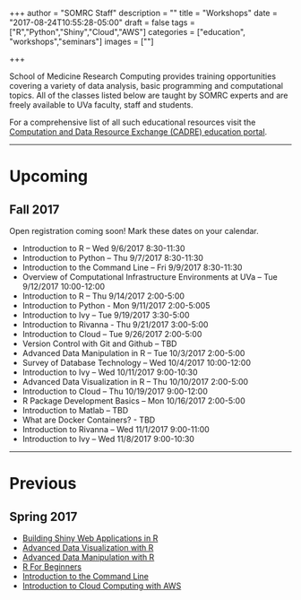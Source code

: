 +++
author = "SOMRC Staff"
description = ""
title = "Workshops"
date = "2017-08-24T10:55:28-05:00"
draft = false
tags = ["R","Python","Shiny","Cloud","AWS"]
categories = ["education", "workshops","seminars"]
images = [""]

+++

<p class=lead>School of Medicine Research Computing provides training opportunities covering a variety of data analysis, basic programming and computational topics. All of the classes listed below are taught by SOMRC experts and are freely available to UVa faculty, staff and students.</p>

<p class=lead>For a comprehensive list of all such educational resources visit the <a href="http://cadre.virginia.edu/service-detail/education" target="_new">Computation and Data Resource Exchange (CADRE) education portal</a>.</p>

- - -

# Upcoming

<!--
<div class="alert alert-success" role="alert" style="">
</div>
-->

## Fall 2017

<div class="alert alert-success" role="alert">Open registration coming soon! Mark these dates on your calendar.</div>

  <ul>
<li> Introduction to R – Wed 9/6/2017 8:30-11:30
<li> Introduction to Python – Thu 9/7/2017 8:30-11:30
<li> Introduction to the Command Line – Fri 9/9/2017 8:30-11:30 
<li> Overview of Computational Infrastructure Environments at UVa – Tue 9/12/2017 10:00-12:00
<li> Introduction to R – Thu 9/14/2017 2:00-5:00
<li> Introduction to Python - Mon 9/11/2017 2:00-5:005
<li> Introduction to Ivy – Tue 9/19/2017 3:30-5:00
<li> Introduction to Rivanna - Thu 9/21/2017 3:00-5:00
<li> Introduction to Cloud – Tue 9/26/2017 2:00-5:00
<li> Version Control with Git and Github – TBD
<li> Advanced Data Manipulation in R – Tue 10/3/2017 2:00-5:00 
<li> Survey of Database Technology – Wed 10/4/2017 10:00-12:00
<li> Introduction to Ivy – Wed 10/11/2017 9:00-10:30
<li> Advanced Data Visualization in R – Thu 10/10/2017 2:00-5:00
<li> Introduction to Cloud – Thu 10/19/2017 9:00-12:00
<li> R Package Development Basics – Mon 10/16/2017 2:00-5:00
<li> Introduction to Matlab – TBD
<li> What are Docker Containers? - TBD
<li> Introduction to Rivanna – Wed 11/1/2017 9:00-11:00
<li> Introduction to Ivy – Wed 11/8/2017 9:00-10:30
  </ul>

- - -

# Previous

## Spring 2017 

- [Building Shiny Web Applications in R](http://cal.hsl.virginia.edu/event/3066560)
- [Advanced Data Visualization with R](http://cal.lib.virginia.edu/event/3027288)
- [Advanced Data Manipulation with R](http://cal.hsl.virginia.edu/event/3066440)
- [R For Beginners](http://cal.hsl.virginia.edu/event/3066390)
- [Introduction to the Command Line](http://cal.hsl.virginia.edu/event/3066410)
- [Introduction to Cloud Computing with AWS](http://cal.hsl.virginia.edu/event/3188800)
